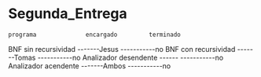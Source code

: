 # Segunda_Entrega
    programa              encargado         terminado
BNF sin recursividad -------Jesus -----------no
BNF con recursividad -------Tomas -----------no
Analizador desendente ------      -----------no
Analizador acendente -------Ambos -----------no
